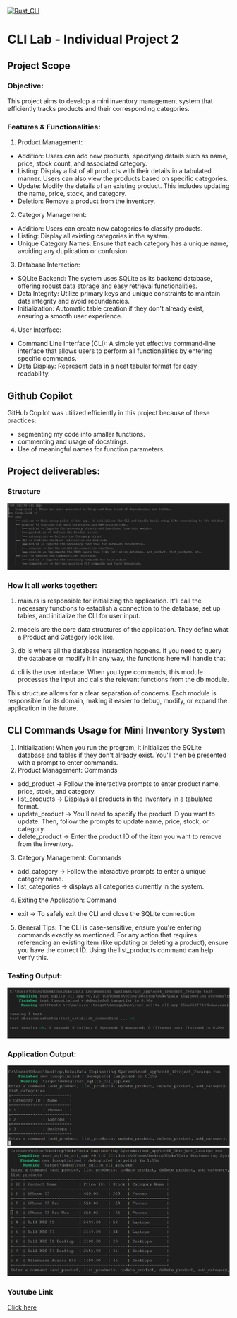 [![Rust_CLI](https://github.com/nogibjj/oo46_Mini_Proj_W8/actions/workflows/cicd.yml/badge.svg)][def]

# CLI Lab - Individual Project 2

## Project Scope

### Objective:

This project aims to develop a mini inventory management system that efficiently tracks products and their corresponding categories.

### Features & Functionalities:

1. Product Management:

- Addition: Users can add new products, specifying details such as name, price, stock count, and associated category.
- Listing: Display a list of all products with their details in a tabulated manner. Users can also view the products based on specific categories.
- Update: Modify the details of an existing product. This includes updating the name, price, stock, and category.
- Deletion: Remove a product from the inventory.

2. Category Management:

- Addition: Users can create new categories to classify products.
- Listing: Display all existing categories in the system.
- Unique Category Names: Ensure that each category has a unique name, avoiding any duplication or confusion.

3. Database Interaction:

- SQLite Backend: The system uses SQLite as its backend database, offering robust data storage and easy retrieval functionalities.
- Data Integrity: Utilize primary keys and unique constraints to maintain data integrity and avoid redundancies.
- Initialization: Automatic table creation if they don't already exist, ensuring a smooth user experience.

4. User Interface:

- Command Line Interface (CLI): A simple yet effective command-line interface that allows users to perform all functionalities by entering specific commands.
- Data Display: Represent data in a neat tabular format for easy readability.

## Github Copilot

GitHub Copilot was utilized efficiently in this project because of these practices:

- segmenting my code into smaller functions.
- commenting and usage of docstrings.
- Use of meaningful names for function parameters.

## Project deliverables:

### Structure

![struct](struct.png)

### How it all works together:

1. main.rs is responsible for initializing the application. It'll call the necessary functions to establish a connection to the database, set up tables, and initialize the CLI for user input.

2. models are the core data structures of the application. They define what a Product and Category look like.

3. db is where all the database interaction happens. If you need to query the database or modify it in any way, the functions here will handle that.

4. cli is the user interface. When you type commands, this module processes the input and calls the relevant functions from the db module.

This structure allows for a clear separation of concerns. Each module is responsible for its domain, making it easier to debug, modify, or expand the application in the future.

## CLI Commands Usage for Mini Inventory System

1. Initialization: When you run the program, it initializes the SQLite database and tables if they don't already exist. You'll then be presented with a prompt to enter commands.
2. Product Management: Commands

- add_product -> Follow the interactive prompts to enter product name, price, stock, and category.
- list_products -> Displays all products in the inventory in a tabulated format.
- update_product -> You'll need to specify the product ID you want to update. Then, follow the prompts to update name, price, stock, or category.
- delete_product -> Enter the product ID of the item you want to remove from the inventory.

3. Category Management: Commands

- add_category -> Follow the interactive prompts to enter a unique category name.
- list_categories -> displays all categories currently in the system.

4. Exiting the Application: Command

- exit -> To safely exit the CLI and close the SQLite connection

5. General Tips:
   The CLI is case-sensitive; ensure you're entering commands exactly as mentioned.
   For any action that requires referencing an existing item (like updating or deleting a product), ensure you have the correct ID. Using the list_products command can help verify this.

### Testing Output:

![Output_Test](test.png)

### Application Output:

![Output1](output1.png)
![Output](output.png)

### Youtube Link

[Click here](https://youtu.be/Ylxs6TdKvfE)

[def]: https://github.com/nogibjj/oo46_Mini_Proj_W8/actions/workflows/cicd.yml
